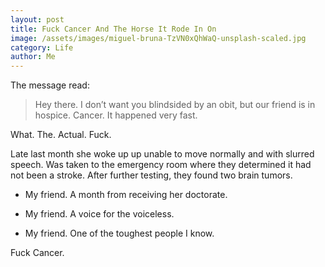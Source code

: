 ```yaml
---
layout: post
title: Fuck Cancer And The Horse It Rode In On
image: /assets/images/miguel-bruna-TzVN0xQhWaQ-unsplash-scaled.jpg
category: Life
author: Me
---
```


The message read:

> Hey there. I don’t want you blindsided by an obit, but our friend is in hospice. Cancer. It happened very fast.

What. The. Actual. Fuck.

Late last month she woke up up unable to move normally and with slurred speech. Was taken to the emergency room where they determined it had not been a stroke. After further testing, they found two brain tumors.

- My friend. A month from receiving her doctorate.

- My friend. A voice for the voiceless.

- My friend. One of the toughest people I know.

Fuck Cancer.
